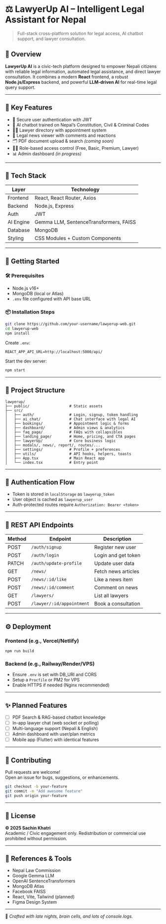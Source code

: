 # ⚖️ LawyerUp AI – Intelligent Legal Assistant for Nepal
> Full-stack cross-platform solution for legal access, AI chatbot support, and lawyer consultation.

## 📘 Overview

**LawyerUp AI** is a civic-tech platform designed to empower Nepali citizens with reliable legal information, automated legal assistance, and direct lawyer consultation. It combines a modern **React** frontend, a robust **Node.js/Express** backend, and powerful **LLM-driven AI** for real-time legal query support.

---

## 🔑 Key Features

- 🔐 Secure user authentication with JWT
- 🤖 AI chatbot trained on Nepal’s Constitution, Civil & Criminal Codes
- 🧑‍⚖️ Lawyer directory with appointment system
- 📰 Legal news viewer with comments and reactions
- 🗂️ PDF document upload & search *(coming soon)*
- 🧑‍💻 Role-based access control (Free, Basic, Premium, Lawyer)
- 📊 Admin dashboard *(in progress)*

---

## 🧰 Tech Stack

| Layer       | Technology                             |
|-------------|-----------------------------------------|
| Frontend    | React, React Router, Axios              |
| Backend     | Node.js, Express                        |
| Auth        | JWT                                     |
| AI Engine   | Gemma LLM, SentenceTransformers, FAISS |
| Database    | MongoDB                                 |
| Styling     | CSS Modules + Custom Components         |

---

## 🚀 Getting Started

### 🛠 Prerequisites

- Node.js v16+
- MongoDB (local or Atlas)
- `.env` file configured with API base URL

### 📦 Installation Steps

```bash
git clone https://github.com/your-username/lawyerup-web.git
cd lawyerup-web
npm install
```

Create `.env`:

```env
REACT_APP_API_URL=http://localhost:5000/api/
```

Start the dev server:

```bash
npm start
```

---

## 📂 Project Structure

```
lawyerup/
├── public/                  # Static assets
├── src/
│   ├── auth/                # Login, signup, token handling
│   ├── ai_chat/             # Chat interface with legal AI
│   ├── bookings/            # Appointment logic & forms
│   ├── dashboard/           # Admin views & analytics
│   ├── faq_page/            # FAQs with collapsibles
│   ├── landing_page/        # Home, pricing, and CTA pages
│   ├── lawyerUp/            # Core business logic
│   ├── modals/, news/, report/, routes/...
│   ├── settings/            # Profile + preferences
│   ├── utils/               # API hooks, helpers, toasts
│   ├── App.tsx              # Main React app
│   └── index.tsx            # Entry point
```

---

## 🔐 Authentication Flow

- Token is stored in `localStorage` as `lawyerup_token`
- User object is cached as `lawyerup_user`
- Auth-protected routes require `Authorization: Bearer <token>`

---

## 📡 REST API Endpoints

| Method | Endpoint                      | Description                 |
|--------|-------------------------------|-----------------------------|
| POST   | `/auth/signup`                | Register new user           |
| POST   | `/auth/login`                 | Login and get token         |
| PATCH  | `/auth/update-profile`        | Update user data            |
| GET    | `/news/`                      | Fetch news articles         |
| POST   | `/news/:id/like`              | Like a news item            |
| POST   | `/news/:id/comment`           | Comment on news             |
| GET    | `/lawyers/`                   | List all lawyers            |
| POST   | `/lawyer/:id/appointment`     | Book a consultation         |

---

## ⚙️ Deployment

### Frontend (e.g., Vercel/Netlify)
```bash
npm run build
```

### Backend (e.g., Railway/Render/VPS)
- Ensure `.env` is set with DB_URI and CORS
- Setup a `Procfile` or PM2 for VPS
- Enable HTTPS if needed (Nginx recommended)

---

## ✨ Planned Features

- [ ] PDF Search & RAG-based chatbot knowledge
- [ ] In-app lawyer chat (web socket or polling)
- [ ] Multi-language support (Nepali & English)
- [ ] Admin dashboard with user/plan metrics
- [ ] Mobile app (Flutter) with identical features

---

## 🤝 Contributing

Pull requests are welcome!  
Open an issue for bugs, suggestions, or enhancements.

```bash
git checkout -b your-feature
git commit -m "Add awesome feature"
git push origin your-feature
```

---

## 📜 License

**© 2025 Sachin Khatri**  
Academic / Civic engagement only. Redistribution or commercial use prohibited without permission.

---

## 🔗 References & Tools

- Nepal Law Commission
- Google Gemma LLM
- OpenAI SentenceTransformers
- MongoDB Atlas
- Facebook FAISS
- React, Vite, Tailwind (planned)
- Figma Design System

---

🧠 *Crafted with late nights, brain cells, and lots of console.logs.*
